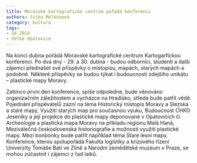 ```yaml
---
title: Moravské kartografické centrum pořádá konferenci
authors: Jitka Melkusová
category: kultura
tags:
- 16-2014
- Velké Opatovice
---
```

Na konci dubna pořádá Moravské kartografické centrum Kartogarfickou konferenci. Po dva dny - 29. a 30. dubna - budou odborníci, studenti a další zájemci přednášet své příspěvky o místopisu, mapách, starých mapách a podobně. Některé příspěvky se budou týkat i budoucnosti zdejšího unikátu – plastické mapy Moravy.

Zatímco první den konference, spíše odpoledne, bude věnováno organizačním záležitostem a vycházce na Hradisko, středa bude patřit vědě. Pojednání přispěvatelů zazní na téma Historický místopis Moravy a Slezska a staré mapy, Využití starých map pro současnou výuku, Budoucnost CHKO Jeseníky a její projekce do plastické mapy deponované v Opatovicích či Archeologie a plastická mapa Moravy na příkladu regionu Malá Haná, Meziválečná československá historiografie a možnosti využití plastické mapy. Mezi bonbónky bude patřit například téma Staré lesní mapy.
Konference, kterou spolupořádá Fakulta logistiky a krizového řízení Univerzity Tomáše Bati ve Zlíně a Národní zemědělské muzeum v Praze, se mohou zúčastnit i zájemci z řad laiků.
